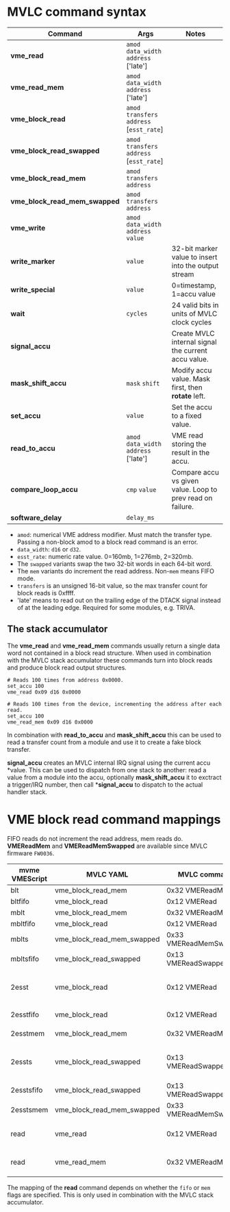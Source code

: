 # MVLC command syntax

| Command                        | Args                                       | Notes                                                      |
| ------------------------------ | ------------------------------------------ | ---------------------------------------------------------- |
| **vme_read**                   | `amod` `data_width` `address` ['late']     |                                                            |
| **vme_read_mem**               | `amod` `data_width` `address` ['late']     |                                                            |
| **vme_block_read**             | `amod` `transfers` `address` [`esst_rate`] |                                                            |
| **vme_block_read_swapped**     | `amod` `transfers` `address` [`esst_rate`] |                                                            |
| **vme_block_read_mem**         | `amod` `transfers` `address`               |                                                            |
| **vme_block_read_mem_swapped** | `amod` `transfers` `address`               |                                                            |
| **vme_write**                  | `amod` `data_width` `address` `value`      |                                                            |
| **write_marker**               | `value`                                    | 32-bit marker value to insert into the output stream       |
| **write_special**              | `value`                                    | 0=timestamp, 1=accu value                                  |
| **wait**                       | `cycles`                                   | 24 valid bits in units of MVLC clock cycles                |
| **signal_accu**                |                                            | Create MVLC internal signal  the current accu value.       |
| **mask_shift_accu**            | `mask` `shift`                             | Modify accu value. Mask first, then **rotate** left.       |
| **set_accu**                   | `value`                                    | Set the accu to a fixed value.                             |
| **read_to_accu**               | `amod` `data_width` `address` ['late']     | VME read storing the result in the accu.                   |
| **compare_loop_accu**          | `cmp` `value`                              | Compare accu vs given value. Loop to prev read on failure. |
| **software_delay**             | `delay_ms`                                 |                                                            |

* `amod`: numerical VME address modifier. Must match the transfer type.
  Passing a non-block amod to a block read command is an error.
* `data_width`: `d16` or `d32`.
* `esst_rate`: numeric rate value. 0=160mb, 1=276mb, 2=320mb.
* The `swapped` variants swap the two 32-bit words in each 64-bit word.
* The `mem` variants do increment the read address. Non-`mem` means FIFO mode.
* `transfers` is an unsigned 16-bit value, so the max transfer count for block reads is 0xffff.
* 'late' means to read out on the trailing edge of the DTACK signal instead of at the leading edge.
  Required for some modules, e.g. TRIVA.

## The stack accumulator

The **vme_read** and **vme_read_mem** commands usually return a single data word
not contained in a block read structure. When used in combination with the MVLC
stack accumulator these commands turn into block reads and produce block read
output structures.

```
# Reads 100 times from address 0x0000.
set_accu 100
vme_read 0x09 d16 0x0000

# Reads 100 times from the device, incrementing the address after each read.
set_accu 100
vme_read_mem 0x09 d16 0x0000
```

In combination with **read_to_accu** and **mask_shift_accu** this can be used to
read a transfer count from a module and use it to create a fake block transfer.

**signal_accu** creates an MVLC internal IRQ signal using the current accu
*value. This can be used to dispatch
from one stack to another: read a value from a module into the accu, optionally
**mask_shift_accu** it to exctract a trigger/IRQ number, then call
***signal_accu** to dispatch to the actual handler stack.

# VME block read command mappings

FIFO reads do not increment the read address, mem reads do. **VMEReadMem** and
**VMEReadMemSwapped** are available since MVLC firmware ``FW0036``.

| mvme VMEScript | MVLC YAML                  | MVLC command           | Notes                                       |
| -------------- | -------------------------- | ---------------------- | ------------------------------------------- |
| blt            | vme_block_read_mem         | 0x32 VMEReadMem        |                                             |
| bltfifo        | vme_block_read             | 0x12 VMERead           |                                             |
| mblt           | vme_block_read_mem         | 0x32 VMEReadMem        |                                             |
| mbltfifo       | vme_block_read             | 0x12 VMERead           |                                             |
| mblts          | vme_block_read_mem_swapped | 0x33 VMEReadMemSwapped |                                             |
| mbltsfifo      | vme_block_read_swapped     | 0x13 VMEReadSwapped    |                                             |
| 2esst          | vme_block_read             | 0x12 VMERead           | for compatibility this is *fifo*, not *mem* |
| 2esstfifo      | vme_block_read             | 0x12 VMERead           | same as `2esst`                             |
| 2esstmem       | vme_block_read_mem         | 0x32 VMEReadMem        | explicit *mem* version                      |
| 2essts         | vme_block_read_swapped     | 0x13 VMEReadSwapped    | for compatibility this is *fifo*, not *mem* |
| 2esstsfifo     | vme_block_read_swapped     | 0x13 VMEReadSwapped    | same as `2essts`                            |
| 2esstsmem      | vme_block_read_mem_swapped | 0x33 VMEReadMemSwapped | explicit *mem* version                      |
| read           | vme_read                   | 0x12 VMERead           | MVLC stack accu + `fifo` flag               |
| read           | vme_read_mem               | 0x32 VMEReadMem        | MVLC stack accu + `mem` flag                |

The mapping of the **read** command depends on whether the `fifo` or `mem` flags
are specified. This is only used in combination with the MVLC stack accumulator.
